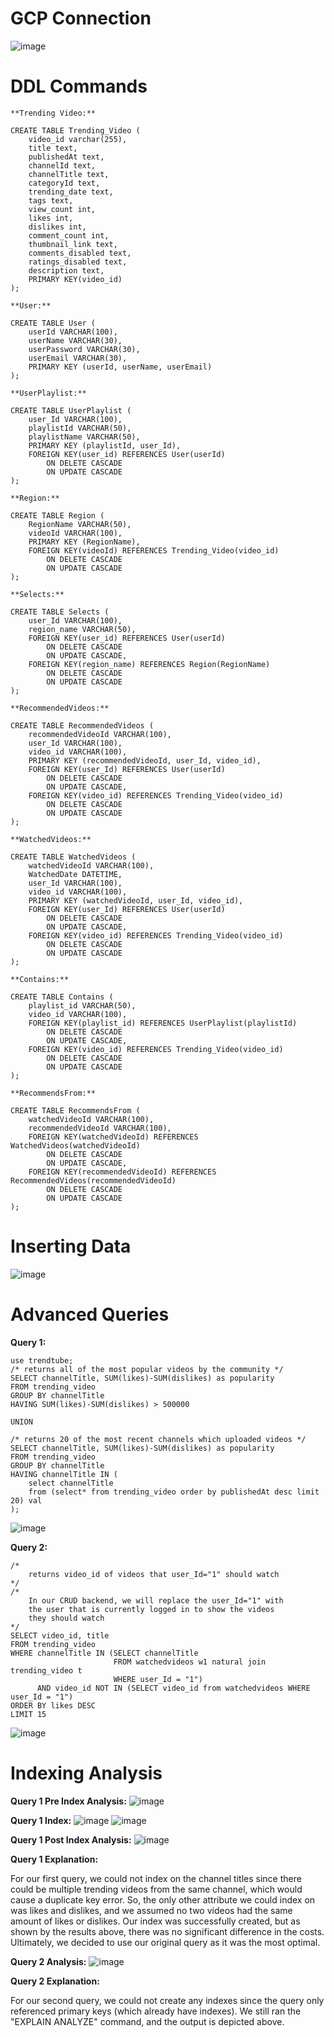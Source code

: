 # GCP Connection
![image](https://user-images.githubusercontent.com/90290549/224167420-7d6e1ac6-9ed9-4622-bff7-ed4345fc02b7.png)

# DDL Commands
```
**Trending Video:**

CREATE TABLE Trending_Video (
    video_id varchar(255),
    title text,
    publishedAt text,
    channelId text,
    channelTitle text, 
    categoryId text, 
    trending_date text, 
    tags text, 
    view_count int,
    likes int, 
    dislikes int, 
    comment_count int, 
    thumbnail_link text, 
    comments_disabled text, 
    ratings_disabled text,
    description text,
    PRIMARY KEY(video_id)
);

**User:**

CREATE TABLE User (
	userId VARCHAR(100),
    userName VARCHAR(30),
    userPassword VARCHAR(30),
    userEmail VARCHAR(30),
    PRIMARY KEY (userId, userName, userEmail)
);

**UserPlaylist:**

CREATE TABLE UserPlaylist (
    user_Id VARCHAR(100),
    playlistId VARCHAR(50),
    playlistName VARCHAR(50),
    PRIMARY KEY (playlistId, user_Id),
    FOREIGN KEY(user_id) REFERENCES User(userId)
        ON DELETE CASCADE
        ON UPDATE CASCADE
);

**Region:**

CREATE TABLE Region (
    RegionName VARCHAR(50),
    videoId VARCHAR(100),
    PRIMARY KEY (RegionName),
    FOREIGN KEY(videoId) REFERENCES Trending_Video(video_id)
        ON DELETE CASCADE
        ON UPDATE CASCADE
);

**Selects:**

CREATE TABLE Selects (
    user_Id VARCHAR(100),
    region_name VARCHAR(50),
    FOREIGN KEY(user_id) REFERENCES User(userId)
        ON DELETE CASCADE
        ON UPDATE CASCADE,
    FOREIGN KEY(region_name) REFERENCES Region(RegionName)
        ON DELETE CASCADE
        ON UPDATE CASCADE
);

**RecommendedVideos:**

CREATE TABLE RecommendedVideos (
    recommendedVideoId VARCHAR(100),
    user_Id VARCHAR(100),
    video_id VARCHAR(100),
    PRIMARY KEY (recommendedVideoId, user_Id, video_id),
    FOREIGN KEY(user_Id) REFERENCES User(userId)
        ON DELETE CASCADE
        ON UPDATE CASCADE,
    FOREIGN KEY(video_id) REFERENCES Trending_Video(video_id)
        ON DELETE CASCADE
        ON UPDATE CASCADE
);

**WatchedVideos:**

CREATE TABLE WatchedVideos (
    watchedVideoId VARCHAR(100),
    WatchedDate DATETIME,
    user_Id VARCHAR(100),
    video_id VARCHAR(100),
    PRIMARY KEY (watchedVideoId, user_Id, video_id),
    FOREIGN KEY(user_Id) REFERENCES User(userId)
        ON DELETE CASCADE
        ON UPDATE CASCADE,
    FOREIGN KEY(video_id) REFERENCES Trending_Video(video_id)
        ON DELETE CASCADE
        ON UPDATE CASCADE
);

**Contains:**

CREATE TABLE Contains (
    playlist_id VARCHAR(50),
    video_id VARCHAR(100),
    FOREIGN KEY(playlist_id) REFERENCES UserPlaylist(playlistId)
        ON DELETE CASCADE
        ON UPDATE CASCADE,
    FOREIGN KEY(video_id) REFERENCES Trending_Video(video_id)
        ON DELETE CASCADE
        ON UPDATE CASCADE
);

**RecommendsFrom:**

CREATE TABLE RecommendsFrom (
    watchedVideoId VARCHAR(100),
    recommendedVideoId VARCHAR(100),
    FOREIGN KEY(watchedVideoId) REFERENCES WatchedVideos(watchedVideoId)
        ON DELETE CASCADE
        ON UPDATE CASCADE,
    FOREIGN KEY(recommendedVideoId) REFERENCES RecommendedVideos(recommendedVideoId)
        ON DELETE CASCADE
        ON UPDATE CASCADE
);
```

# Inserting Data

![image](https://user-images.githubusercontent.com/90290549/224178530-46b17323-e3cc-426d-bfdf-08d099b58669.png)

# Advanced Queries
**Query 1:**
```
use trendtube;
/* returns all of the most popular videos by the community */
SELECT channelTitle, SUM(likes)-SUM(dislikes) as popularity
FROM trending_video
GROUP BY channelTitle
HAVING SUM(likes)-SUM(dislikes) > 500000

UNION 

/* returns 20 of the most recent channels which uploaded videos */
SELECT channelTitle, SUM(likes)-SUM(dislikes) as popularity
FROM trending_video
GROUP BY channelTitle
HAVING channelTitle IN (
	select channelTitle
	from (select* from trending_video order by publishedAt desc limit 20) val
);
```

![image](https://user-images.githubusercontent.com/110351173/224187059-89c0dc06-7622-4435-8df1-94d574003af9.png)

**Query 2:**
```
/* 
	returns video_id of videos that user_Id="1" should watch 
*/
/* 
	In our CRUD backend, we will replace the user_Id="1" with 
    the user that is currently logged in to show the videos
    they should watch
*/
SELECT video_id, title
FROM trending_video
WHERE channelTitle IN (SELECT channelTitle
					   FROM watchedvideos w1 natural join trending_video t
					   WHERE user_Id = "1") 
      AND video_id NOT IN (SELECT video_id from watchedvideos WHERE user_Id = "1")
ORDER BY likes DESC
LIMIT 15
```
![image](https://user-images.githubusercontent.com/110351173/224187103-576ba24c-edcc-4484-bfcd-45aeaf962b36.png)

# Indexing Analysis
**Query 1 Pre Index Analysis:**
![image](https://user-images.githubusercontent.com/90290549/224193866-7840703f-1e8a-444e-a1f8-b36aeaf85671.png)

**Query 1 Index:**
![image](https://user-images.githubusercontent.com/90290549/224193971-e5323657-2327-4fa1-8d07-566e9087a50f.png)
![image](https://user-images.githubusercontent.com/90290549/224193982-bcde52ae-7cb1-4942-91f9-288e1a0fed18.png)

**Query 1 Post Index Analysis:**
![image](https://user-images.githubusercontent.com/90290549/224193924-46ea8745-12fd-4814-9cf1-6d5464059e14.png)

**Query 1 Explanation:**

For our first query, we could not index on the channel titles since there could be multiple trending videos from the same channel, which would cause a duplicate key error. So, the only other attribute we could index on was likes and dislikes, and we assumed no two videos had the same amount of likes or dislikes. Our index was successfully created, but as shown by the results above, there was no significant difference in the costs. Ultimately, we decided to use our original query as it was the most optimal.

**Query 2 Analysis:**
![image](https://user-images.githubusercontent.com/90290549/224188268-4050c84c-2ef3-4bff-b277-a67f74819c8d.png)

**Query 2 Explanation:**

For our second query, we could not create any indexes since the query only referenced primary keys (which already have indexes). We still ran the "EXPLAIN ANALYZE" command, and the output is depicted above.  










